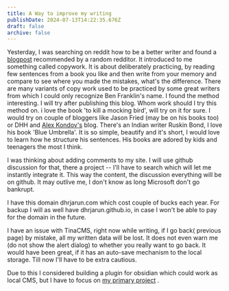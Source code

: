 ```yaml
---
title: A Way to improve my writing
publishDate: 2024-07-13T14:22:35.676Z
draft: false
archive: false
---
```


Yesterday, I was searching on reddit how to be a better writer and found a [blogpost](https://www.artofmanliness.com/career-wealth/career/want-to-become-a-better-writer-copy-the-work-of-others/) recommended by a random redditor. It introduced to me something called copywork. It is about deliberately practicing, by reading few sentences from a book you like and then write from your memory and compare to see where you made the mistakes, what's the difference. There are many variants of copy work used to be practiced by some great writers from which I could only recognize Ben Franklin's name. I found the method interesting. I will try after publishing this blog. Whom work should I try this method on. i love the book 'to kill a mocking bird', will try on it for sure. I would try on couple of bloggers like Jason Fried (may be on his books too) or DHH and [Alex Kondov's](https://alexkondov.com/) blog. There's an Indian writer Ruskin Bond, I love his book 'Blue Umbrella'. It is so simple, beautify and it's short, I would love to learn how he structure his sentences. His books are adored by kids and teenagers the most I think.

I was thinking about adding comments to my site. I will use github discussion for that, there a project -- I'll have to search which will let me instantly integrate it. This way the content, the discussion everything will be on github. It may outlive me, I don't know as long Microsoft don't go bankrupt. 

I have this domain dhrjarun.com which cost couple of bucks each year. For backup I will as well have dhrjarun.github.io, in case I won't be able to pay for the domain in the future.

I have an issue with TinaCMS, right now while writing, if I go back( previous page) by mistake, all my written data will be lost. It does not even warn me (do not show the alert dialog) to whether you really want to go back. It would have been great, if it has an auto-save mechanism to the local storage. Till now I'll have to be extra cautious.

Due to this I considered building a plugin for obsidian which could work as local CMS, but I have to focus on [my primary project](../Now/2024-07-13) .
